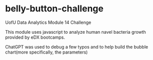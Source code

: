 # belly-button-challenge
UofU Data Analytics Module 14 Challenge

This module uses javascript to analyze human navel bacteria growth provided by eDX bootcamps. 

ChatGPT was used to debug a few typos and to help build the bubble chart(more specifically, the parameters)